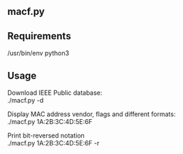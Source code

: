 ## macf.py

## Requirements
/usr/bin/env python3

## Usage
Download IEEE Public database:<br>
./macf.py -d<br>

Display MAC address vendor, flags and different formats: <br>
./macf.py 1A:2B:3C:4D:5E:6F<br>

Print bit-reversed notation<br>
./macf.py 1A:2B:3C:4D:5E:6F -r<br>
